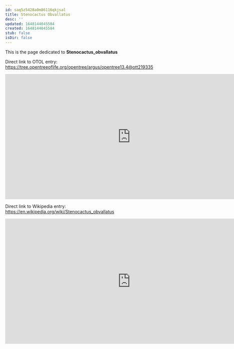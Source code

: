 ```yaml
---
id: saq5z5428a0m86116qkjsal
title: Stenocactus Obvallatus
desc: ''
updated: 1648144045584
created: 1648144045584
stub: false
isDir: false
---
```

This is the page dedicated to **Stenocactus_obvallatus**


Direct link to OTOL entry: https://tree.opentreeoflife.org/opentree/argus/opentree13.4@ott219335



<html>
    <body>
    <iframe src="https://tree.opentreeoflife.org/opentree/argus/opentree13.4@ott219335"
    width="800" height="400" frameborder="0" allowfullscreen> </iframe>
    </body>
</html>
    


Direct link to Wikipedia entry: https://en.wikipedia.org/wiki/Stenocactus_obvallatus



<html>
    <body>
    <iframe src="https://en.wikipedia.org/wiki/Stenocactus_obvallatus"
    width="800" height="400" frameborder="0" allowfullscreen> </iframe>
    </body>
</html>
    
